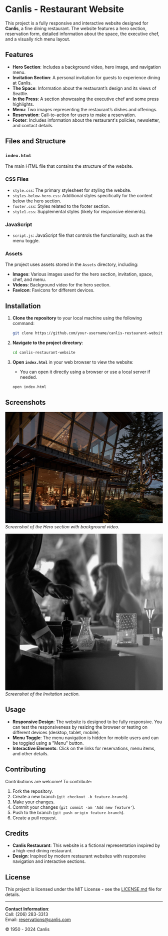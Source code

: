 # Canlis - Restaurant Website

This project is a fully responsive and interactive website designed for **Canlis**, a fine dining restaurant. The website features a hero section, reservation form, detailed information about the space, the executive chef, and a visually rich menu layout.

## Features

- **Hero Section**: Includes a background video, hero image, and navigation menu.
- **Invitation Section**: A personal invitation for guests to experience dining at Canlis.
- **The Space**: Information about the restaurant’s design and its views of Seattle.
- **In the Press**: A section showcasing the executive chef and some press highlights.
- **Menu**: Two images representing the restaurant’s dishes and offerings.
- **Reservation**: Call-to-action for users to make a reservation.
- **Footer**: Includes information about the restaurant's policies, newsletter, and contact details.

## Files and Structure

### `index.html`
The main HTML file that contains the structure of the website.

### CSS Files
- `style.css`: The primary stylesheet for styling the website.
- `styles-below-hero.css`: Additional styles specifically for the content below the hero section.
- `footer.css`: Styles related to the footer section.
- `style1.css`: Supplemental styles (likely for responsive elements).

### JavaScript
- `script.js`: JavaScript file that controls the functionality, such as the menu toggle.

### Assets
The project uses assets stored in the `Assets` directory, including:
- **Images**: Various images used for the hero section, invitation, space, chef, and menu.
- **Videos**: Background video for the hero section.
- **Favicon**: Favicons for different devices.

## Installation

1. **Clone the repository** to your local machine using the following command:

    ```bash
    git clone https://github.com/your-username/canlis-restaurant-website.git
    ```

2. **Navigate to the project directory**:

    ```bash
    cd canlis-restaurant-website
    ```

3. **Open `index.html`** in your web browser to view the website:

    - You can open it directly using a browser or use a local server if needed.

    ```bash
    open index.html
    ```

## Screenshots

![Hero Section](Assets/Images/kevin1.jpg)
*Screenshot of the Hero section with background video.*

![Invitation Section](Assets/Images/kris.jpg)
*Screenshot of the Invitation section.*

## Usage

- **Responsive Design**: The website is designed to be fully responsive. You can test the responsiveness by resizing the browser or testing on different devices (desktop, tablet, mobile).
- **Menu Toggle**: The menu navigation is hidden for mobile users and can be toggled using a "Menu" button.
- **Interactive Elements**: Click on the links for reservations, menu items, and other details.

## Contributing

Contributions are welcome! To contribute:

1. Fork the repository.
2. Create a new branch (`git checkout -b feature-branch`).
3. Make your changes.
4. Commit your changes (`git commit -am 'Add new feature'`).
5. Push to the branch (`git push origin feature-branch`).
6. Create a pull request.

## Credits

- **Canlis Restaurant**: This website is a fictional representation inspired by a high-end dining restaurant.
- **Design**: Inspired by modern restaurant websites with responsive navigation and interactive sections.

## License

This project is licensed under the MIT License - see the [LICENSE.md](LICENSE.md) file for details.

---

**Contact Information**:  
Call: (206) 283-3313  
Email: [reservations@canlis.com](mailto:reservations@canlis.com)  

© 1950 - 2024 Canlis
